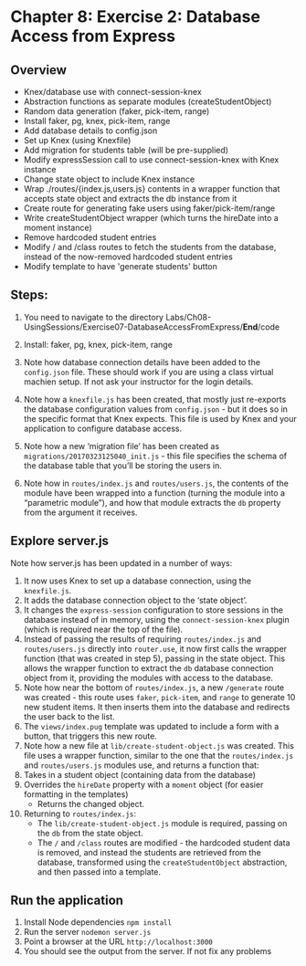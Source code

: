 # Chapter 8: Exercise 2: Database Access from Express
## Overview
* Knex/database use with connect-session-knex
* Abstraction functions as separate modules (createStudentObject)
* Random data generation (faker, pick-item, range)
* Install faker, pg, knex, pick-item, range
* Add database details to config.json
* Set up Knex (using Knexfile)
* Add migration for students table (will be pre-supplied)
* Modify expressSession call to use connect-session-knex with Knex instance
* Change state object to include Knex instance
* Wrap ./routes/{index.js,users.js} contents in a wrapper function that accepts state object and extracts the db instance from it
* Create route for generating fake users using faker/pick-item/range
* Write createStudentObject wrapper (which turns the hireDate into a moment instance)
* Remove hardcoded student entries
* Modify / and /class routes to fetch the students from the database, instead of the now-removed hardcoded student entries
* Modify template to have 'generate students' button


## Steps:
1. You need to navigate to the directory Labs/Ch08-UsingSessions/Exercise07-DatabaseAccessFromExpress/__End__/code
1. Install: faker, pg, knex, pick-item, range
1. Note how database connection details have been added to the `config.json` file. These should work if you are using a class virtual machien setup. If not ask your instructor for the login details.
1. Note how a `knexfile.js` has been created, that mostly just re-exports the database configuration values from `config.json` - but it does so in the specific format that Knex expects. This file is used by Knex and your application to configure database access.
1. Note how a new ‘migration file’ has been created as `migrations/20170323125040_init.js` - this file specifies the schema of the database table that you’ll be storing the users in.

1. Note how in `routes/index.js` and `routes/users.js`, the contents of the module have been wrapped into a function (turning the module into a “parametric module”), and how that module extracts the `db` property from the argument it receives.

## Explore server.js

Note how server.js has been updated in a number of ways:
1. It now uses Knex to set up a database connection, using the `knexfile.js`.
1. It adds the database connection object to the ‘state object’.
1. It changes the `express-session` configuration to store sessions in the database instead of in memory, using the `connect-session-knex` plugin (which is required near the top of the file).
1. Instead of passing the results of requiring `routes/index.js` and `routes/users.js` directly into `router.use`, it now first calls the wrapper function (that was created in step 5), passing in the state object. This allows the wrapper function to extract the `db` database connection object from it, providing the modules with access to the database.
1. Note how near the bottom of `routes/index.js`, a new `/generate` route was created - this route uses `faker`, `pick-item`, and `range` to generate 10 new student items. It then inserts them into the database and redirects the user back to the list.
1. The `views/index.pug` template was updated to include a form with a button, that triggers this new route.
1. Note how a new file at `lib/create-student-object.js` was created. This file uses a wrapper function, similar to the one that the `routes/index.js` and `routes/users.js` modules use, and returns a function that:
1. Takes in a student object (containing data from the database)
1. Overrides the `hireDate` property with a `moment` object (for easier formatting in the templates)
    - Returns the changed object.
1. Returning to `routes/index.js`:
    - The `lib/create-student-object.js` module is required, passing on the `db` from the state object.
    - The `/` and `/class` routes are modified - the hardcoded student data is removed, and instead the students are retrieved from the database, transformed using the `createStudentObject` abstraction, and then passed into a template.
## Run the application
1. Install Node dependencies `npm install`
1. Run the server `nodemon server.js`
1. Point a browser at the URL `http://localhost:3000`
1. You should see the output from the server. If not fix any problems
